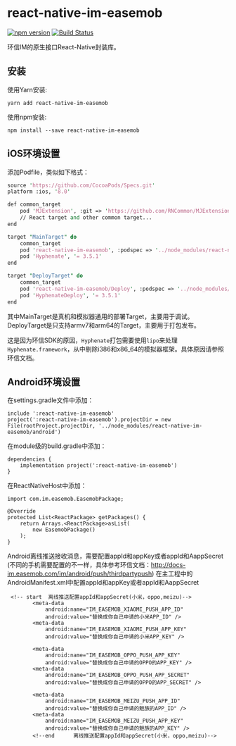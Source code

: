 # react-native-im-easemob

[![npm version](https://img.shields.io/npm/v/react-native-im-easemob.svg?style=flat)](https://www.npmjs.com/package/react-native-im-easemob)
[![Build Status](https://travis-ci.org/hecom-rn/react-native-im-easemob.svg?branch=master)](https://travis-ci.org/hecom-rn/react-native-im-easemob)

环信IM的原生接口React-Native封装库。

## 安装

使用Yarn安装:

```
yarn add react-native-im-easemob
```

使用npm安装:

```
npm install --save react-native-im-easemob
```

## iOS环境设置

添加Podfile，类似如下格式：

```perl
source 'https://github.com/CocoaPods/Specs.git'
platform :ios, '8.0'

def common_target
    pod 'MJExtension', :git => 'https://github.com/RNCommon/MJExtension.git', :commit => 'cd3de71c4955935a762a46e59d90160991f5fa92'
    // React target and other common target...
end

target "MainTarget" do
    common_target
    pod 'react-native-im-easemob', :podspec => '../node_modules/react-native-im-easemob/react-native-im-easemob.podspec'
    pod 'Hyphenate', '= 3.5.1'
end

target "DeployTarget" do
    common_target
    pod 'react-native-im-easemob/Deploy', :podspec => '../node_modules/react-native-im-easemob/react-native-im-easemob-deploy.podspec'
    pod 'HyphenateDeploy', '= 3.5.1'
end
```

其中MainTarget是真机和模拟器通用的部署Target，主要用于调试。DeployTarget是只支持armv7和arm64的Target，主要用于打包发布。

这是因为环信SDK的原因，`Hyphenate`打包需要使用`lipo`来处理`Hyphenate.framework`，从中剔除i386和x86_64的模拟器框架。具体原因请参照环信文档。

## Android环境设置

在settings.gradle文件中添加：

```
include ':react-native-im-easemob'
project(':react-native-im-easemob').projectDir = new File(rootProject.projectDir, '../node_modules/react-native-im-easemob/android')
```

在module级的build.gradle中添加：

```
dependencies {
    implementation project(':react-native-im-easemob')
}
```

在ReactNativeHost中添加：

```
import com.im.easemob.EasemobPackage;

@Override
protected List<ReactPackage> getPackages() {
    return Arrays.<ReactPackage>asList(
        new EasemobPackage()
    );
}
```

Android离线推送接收消息，需要配置appId和appKey或者appId和AappSecret
(不同的手机需要配置的不一样，具体参考环信文档：http://docs-im.easemob.com/im/android/push/thirdpartypush)
在主工程中的AndroidManifest.xml中配置appId和appKey或者appId和AappSecret
```
 <!-- start  离线推送配置appId和appSecret(小米，oppo,meizu)-->
        <meta-data
            android:name="IM_EASEMOB_XIAOMI_PUSH_APP_ID"
            android:value="替换成你自己申请的小米APP_ID" />
        <meta-data
            android:name="IM_EASEMOB_XIAOMI_PUSH_APP_KEY"
            android:value="替换成你自己申请的小米APP_KEY" />

        <meta-data
            android:name="IM_EASEMOB_OPPO_PUSH_APP_KEY"
            android:value="替换成你自己申请的OPPO的APP_KEY" />
        <meta-data
            android:name="IM_EASEMOB_OPPO_PUSH_APP_SECRET"
            android:value="替换成你自己申请的OPPO的APP_SECRET" />

        <meta-data
            android:name="IM_EASEMOB_MEIZU_PUSH_APP_ID"
            android:value="替换成你自己申请的魅族的APP_ID" />
        <meta-data
            android:name="IM_EASEMOB_MEIZU_PUSH_APP_KEY"
            android:value="替换成你自己申请的魅族的APP_KEY" />
        <!--end      离线推送配置appId和appSecret(小米，oppo,meizu)-->
```
